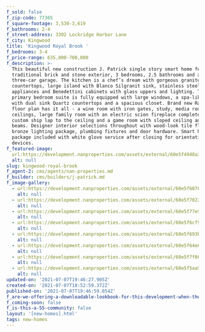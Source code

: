 ```yaml
---
f_sold: false
f_zip-code: 77365
f_square-footage: 3,530-3,619
f_bathrooms: 2-4
f_street-address: 3302 Lockridge Harbor Lane
f_city: Kingwood
title: 'Kingwood Royal Brook '
f_bedrooms: 3-4
f_price-range: 635,000-700,000
f_description: >-
  This beautiful new construction J. Patrick single story smart home features a
  traditional brick and stone exterior, 3 bedrooms, 2.5 bathrooms and a
  three-car garage. The kitchen is a chef’s dream with gorgeous granite
  countertops, large island with Blanco Silgranit sink, stainless steel
  appliances and Benedettini cabinets with glass uppers and lighting. The
  primary bedroom suite is fully equipped with large windows, a spa-like bath
  with dual sink Quartz countertops and a spacious closet. Brand new Raleigh
  floor plan has it all - a wine room with iron gates, study, media room, high
  ceilings, large family room with an electric scion fireplace complete with
  custom ship lap to the ceiling and a game room with sloped ceiling and wood
  beams. Designer interior selections throughout with wood-look tile floors,
  bronze lighting package, plumbing fixtures and door hardware. Smart home
  package included with white glove service after closing for orientation of
  devices.
f_featured-image:
  url:https://development.nanproperties.com/assets/external/60e5f4948a3ea25f494ae6ac_dsc03004a201.jpg
  alt: null
slug: kingwood-royal-brook
f_agent-2: cms/agents/nan-properties.md
f_builder: cms/builders/j-patrick.md
f_image-gallery:
  - url:https://development.nanproperties.com/assets/external/60e5f6078a3ea2e7f74c519b_dsc03016201.jpg
    alt: null
  - url:https://development.nanproperties.com/assets/external/60e5f7022639df83c391c674_dsc03051201.jpg
    alt: null
  - url:https://development.nanproperties.com/assets/external/60e5f77e9df4a22700210b3d_dsc03041202.jpg
    alt: null
  - url:https://development.nanproperties.com/assets/external/60e5f6cf9becb4ff7519f658_dsc03067201.jpg
    alt: null
  - url:https://development.nanproperties.com/assets/external/60e5f693b5a64f207ea8f3fa_dsc03082201.jpg
    alt: null
  - url:https://development.nanproperties.com/assets/external/60e5f64e605b84b297481292_dsc03142201.jpg
    alt: null
  - url:https://development.nanproperties.com/assets/external/60e5f7f0853df8a97f234dc7_dsc03147201.jpg
    alt: null
  - url:https://development.nanproperties.com/assets/external/60e5f5aa5e043b41dc347150_dsc03195a201.jpg
    alt: null
updated-on: '2021-07-07T19:46:27.905Z'
created-on: '2021-07-07T18:52:59.372Z'
published-on: '2021-07-07T19:46:59.054Z'
f_are-we-offering-a-downloadable-lookbook-for-this-development-when-they-submit-their-contact-info: false
f_coming-soon: false
f_is-this-a-55-community: false
layout: '[new-homes].html'
tags: new-homes
---
```



